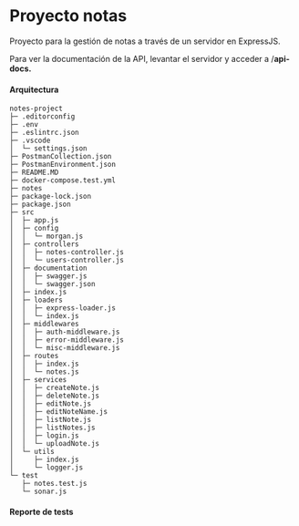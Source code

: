 # Proyecto notas

Proyecto para la gestión de notas a través de un servidor en ExpressJS. 

Para ver la documentación de la API, levantar el servidor y acceder a /**api-docs.**

#### Arquitectura


```
notes-project
├─ .editorconfig
├─ .env
├─ .eslintrc.json
├─ .vscode
│  └─ settings.json
├─ PostmanCollection.json
├─ PostmanEnvironment.json
├─ README.MD
├─ docker-compose.test.yml
├─ notes
├─ package-lock.json
├─ package.json
├─ src
│  ├─ app.js
│  ├─ config
│  │  └─ morgan.js
│  ├─ controllers
│  │  ├─ notes-controller.js
│  │  └─ users-controller.js
│  ├─ documentation
│  │  ├─ swagger.js
│  │  └─ swagger.json
│  ├─ index.js
│  ├─ loaders
│  │  ├─ express-loader.js
│  │  └─ index.js
│  ├─ middlewares
│  │  ├─ auth-middleware.js
│  │  ├─ error-middleware.js
│  │  └─ misc-middleware.js
│  ├─ routes
│  │  ├─ index.js
│  │  └─ notes.js
│  ├─ services
│  │  ├─ createNote.js
│  │  ├─ deleteNote.js
│  │  ├─ editNote.js
│  │  ├─ editNoteName.js
│  │  ├─ listNote.js
│  │  ├─ listNotes.js
│  │  ├─ login.js
│  │  └─ uploadNote.js
│  └─ utils
│     ├─ index.js
│     └─ logger.js
└─ test
   ├─ notes.test.js
   └─ sonar.js

```

#### Reporte de tests

